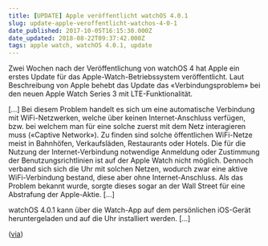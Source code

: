 ```yaml
---
title: [UPDATE] Apple veröffentlicht watchOS 4.0.1
slug: update-apple-veroffentlicht-watchos-4-0-1
date_published: 2017-10-05T16:15:30.000Z
date_updated: 2018-08-22T09:37:42.000Z
tags: apple watch, watchOS 4.0.1, update
---
```


Zwei Wochen nach der Veröffentlichung von watchOS 4 hat Apple ein erstes Update für das Apple-Watch-Betriebssystem veröffentlicht. Laut Beschreibung von Apple behebt das Update das «Verbindungsproblem» bei den neuen Apple Watch Series 3 mit LTE-Funktionalität. 

[...] Bei diesem Problem handelt es sich um eine automatische Verbindung mit WiFi-Netzwerken, welche über keinen Internet-Anschluss verfügen, bzw. bei welchem man für eine solche zuerst mit dem Netz interagieren muss («Captive Network»). Zu finden sind solche öffentlichen WiFi-Netze meist in Bahnhöfen, Verkaufsläden, Restaurants oder Hotels. Die für die Nutzung der Internet-Verbindung notwendige Anmeldung oder Zustimmung der Benutzungsrichtlinien ist auf der Apple Watch nicht möglich. Dennoch verband sich sich die Uhr mit solchen Netzen, wodurch zwar eine aktive WiFi-Verbindung bestand, diese aber ohne Internet-Anschluss. Als das Problem bekannt wurde, sorgte dieses sogar an der Wall Street für eine Abstrafung der Apple-Aktie. [...]

watchOS 4.0.1 kann über die Watch-App auf dem persönlichen iOS-Gerät heruntergeladen und auf die Uhr installiert werden. [...]

([via](https://www.macprime.ch/news/article/apple-veroeffentlicht-watchos-4.0.1))
